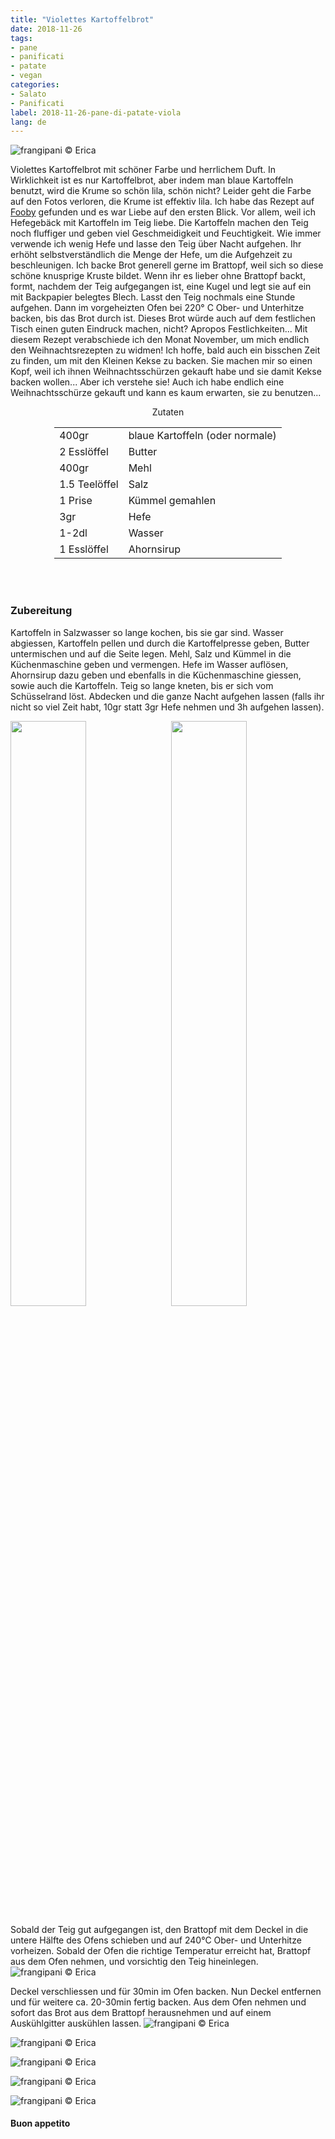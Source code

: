 ```yaml
---
title: "Violettes Kartoffelbrot"
date: 2018-11-26
tags:
- pane
- panificati
- patate
- vegan
categories:
- Salato
- Panificati
label: 2018-11-26-pane-di-patate-viola
lang: de
---
```

![](../2018-11-26-pane-di-patate-viola/header.jpg "frangipani © Erica")

Violettes Kartoffelbrot mit schöner Farbe und herrlichem Duft. In Wirklichkeit ist es nur Kartoffelbrot, aber indem man blaue Kartoffeln benutzt, wird die Krume so schön lila, schön nicht? Leider geht die Farbe auf den Fotos verloren, die Krume ist effektiv lila. Ich habe das Rezept auf <a href="https://fooby.ch/de/rezepte/16557/violettes-kartoffelbrot?startAuto1=0&y=3315&x=0" target="_blank">Fooby</a> gefunden und es war Liebe auf den ersten Blick. Vor allem, weil ich Hefegebäck mit Kartoffeln im Teig liebe. Die Kartoffeln machen den Teig noch fluffiger und geben viel Geschmeidigkeit und Feuchtigkeit. Wie immer verwende ich wenig Hefe und lasse den Teig über Nacht aufgehen. Ihr erhöht selbstverständlich die Menge der Hefe, um die Aufgehzeit zu beschleunigen. Ich backe Brot generell gerne im Brattopf, weil sich so diese schöne knusprige Kruste bildet. Wenn ihr es lieber ohne Brattopf backt, formt, nachdem der Teig aufgegangen ist, eine Kugel und legt sie auf ein mit Backpapier belegtes Blech. Lasst den Teig nochmals eine Stunde aufgehen. Dann im vorgeheizten Ofen bei 220° C Ober- und Unterhitze backen, bis das Brot durch ist. Dieses Brot würde auch auf dem festlichen Tisch einen guten Eindruck machen, nicht? Apropos Festlichkeiten... Mit diesem Rezept verabschiede ich den Monat November, um mich endlich den Weihnachtsrezepten zu widmen! Ich hoffe, bald auch ein bisschen Zeit zu finden, um mit den Kleinen Kekse zu backen. Sie machen mir so einen Kopf, weil ich ihnen Weihnachtsschürzen gekauft habe und sie damit Kekse backen wollen... Aber ich verstehe sie! Auch ich habe endlich eine Weihnachtsschürze gekauft und kann es kaum erwarten, sie zu benutzen...

<div id="wrapper" style="text-align: center">
  <div id="yourdiv" style="display: inline-block;">
    <div class="ingredients" itemscope itemtype="http://schema.org/Recipe">
      <span itemprop="name" style="display:none;">Violettes Kartoffelbrot</span>
      <span itemprop="recipeCategory" style="display:none;">Herzhaftes</span>
      <img itemprop="image" style="display:none;" class="ignore-gallery-item" src="../2018-11-26-pane-di-patate-viola/header.jpeg"/>
      <span itemprop="author" style="display:none;">Erica Raiano</span>
      <span itemprop="description" style="display:none;">Violettes Kartoffelbrot mit schöner Farbe und herrlichem Duft. In Wirklichkeit ist es nur Kartoffelbrot, aber indem man blaue Kartoffeln benutzt, wird die Krume so schön lila.</span>
      <div class="ingredients-title">Zutaten</div>
      <table>
        <tbody>
          </tr>
          <tr itemprop="recipeIngredient">
            <td>400gr</td>
            <td>blaue Kartoffeln (oder normale)</td>
          </tr>
          <tr itemprop="recipeIngredient">
            <td>2 Esslöffel</td>
            <td>Butter</td>
          </tr>
          <tr itemprop="recipeIngredient">
            <td>400gr</td>
            <td>Mehl</td>
          </tr>
          <tr itemprop="recipeIngredient">
            <td>1.5 Teelöffel</td>
            <td>Salz</td>
          </tr>
          <tr itemprop="recipeIngredient">
            <td>1 Prise</td>
            <td>Kümmel gemahlen</td>
          </tr>
          <tr itemprop="recipeIngredient">
            <td>3gr</td>
            <td>Hefe</td>
          </tr>
          <tr itemprop="recipeIngredient">
            <td>1-2dl</td>
            <td>Wasser</td>
          </tr>
          <tr itemprop="recipeIngredient">
            <td>1 Esslöffel</td>
            <td>Ahornsirup</td>
          </tr>
        </tbody>
      </table>
      <br></br>
    </div>
  </div>
</div>


<h3>
  <font color="grey">
    <i class="fa-solid fa-gears"></i>
  </font> Zubereitung
</h3>

Kartoffeln in Salzwasser so lange kochen, bis sie gar sind. Wasser abgiessen, Kartoffeln pellen und durch die Kartoffelpresse geben, Butter untermischen und auf die Seite legen. Mehl, Salz und Kümmel in die Küchenmaschine geben und vermengen. Hefe im Wasser auflösen, Ahornsirup dazu geben und ebenfalls in die Küchenmaschine giessen, sowie auch die Kartoffeln. Teig so lange kneten, bis er sich vom Schüsselrand löst. Abdecken und die ganze Nacht aufgehen lassen (falls ihr nicht so viel Zeit habt, 10gr statt 3gr Hefe nehmen und 3h aufgehen lassen). 
<p>
  <div style="width: 100%; margin-bottom: 0">
    <img style="float: left; width: 49%; margin-right: 1%" src="../2018-11-26-pane-di-patate-viola/patate.jpg" alt="" title="frangipani © Erica" />
    <img style="float: left; width: 49%; margin-left: 1%" src="../2018-11-26-pane-di-patate-viola/impasto.jpg" alt="" title="frangipani © Erica" />
    <div style="clear: both"></div>
  </div>
</p>

Sobald der Teig gut aufgegangen ist, den Brattopf mit dem Deckel in die untere Hälfte des Ofens schieben und auf 240°C Ober- und Unterhitze vorheizen. Sobald der Ofen die richtige Temperatur erreicht hat, Brattopf aus dem Ofen nehmen, und vorsichtig den Teig hineinlegen.
![](../2018-11-26-pane-di-patate-viola/casseruola.jpg "frangipani © Erica")

Deckel verschliessen und für 30min im Ofen backen. Nun Deckel entfernen und für weitere ca. 20-30min fertig backen. Aus dem Ofen nehmen und sofort das Brot aus dem Brattopf herausnehmen und auf einem Auskühlgitter auskühlen lassen.
![](../2018-11-26-pane-di-patate-viola/risultato1.jpg "frangipani © Erica")

![](../2018-11-26-pane-di-patate-viola/risultato2.jpg "frangipani © Erica")

![](../2018-11-26-pane-di-patate-viola/risultato3.jpg "frangipani © Erica")

![](../2018-11-26-pane-di-patate-viola/risultato4.jpg "frangipani © Erica")

![](../2018-11-26-pane-di-patate-viola/risultato5.jpg "frangipani © Erica")

<h4>Buon appetito
  <font color="red">
    <i class="fa-regular fa-face-smile"></i>
  </font>
</h4>
